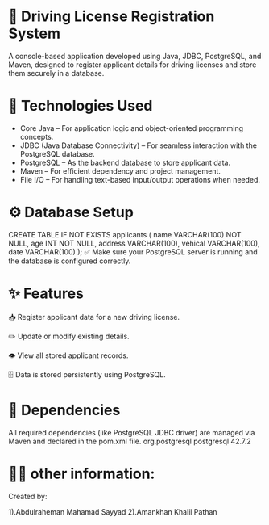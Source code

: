 # 🚗 Driving License Registration System
A console-based application developed using Java, JDBC, PostgreSQL, and Maven, designed to register applicant details for driving licenses and store them securely in a database.

# 🧰 Technologies Used
* Core Java – For application logic and object-oriented programming concepts.
* JDBC (Java Database Connectivity) – For seamless interaction with the PostgreSQL database.
* PostgreSQL – As the backend database to store applicant data.
* Maven – For efficient dependency and project management.
* File I/O – For handling text-based input/output operations when needed.


# ⚙️ Database Setup

CREATE TABLE IF NOT EXISTS applicants (
    name VARCHAR(100) NOT NULL,
    age INT NOT NULL,
    address VARCHAR(100),
    vehical VARCHAR(100),
    date VARCHAR(100)
);
✅ Make sure your PostgreSQL server is running and the database is configured correctly.

# ✨ Features
 📥 Register applicant data for a new driving license.

 ✏️ Update or modify existing details.

👁️ View all stored applicant records.

🗄️ Data is stored persistently using PostgreSQL.

# 📄 Dependencies
All required dependencies (like PostgreSQL JDBC driver) are managed via Maven and declared in the pom.xml file.
<dependency>
    <groupId>org.postgresql</groupId>
    <artifactId>postgresql</artifactId>
    <version>42.7.2</version>
</dependency>

# 👨‍💻 other information:
Created by:

1).Abdulraheman Mahamad Sayyad
2).Amankhan Khalil Pathan
